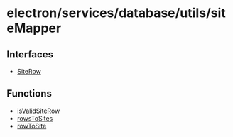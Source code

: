 # electron/services/database/utils/siteMapper

## Interfaces

- [SiteRow](interfaces/SiteRow.md)

## Functions

- [isValidSiteRow](functions/isValidSiteRow.md)
- [rowsToSites](functions/rowsToSites.md)
- [rowToSite](functions/rowToSite.md)
